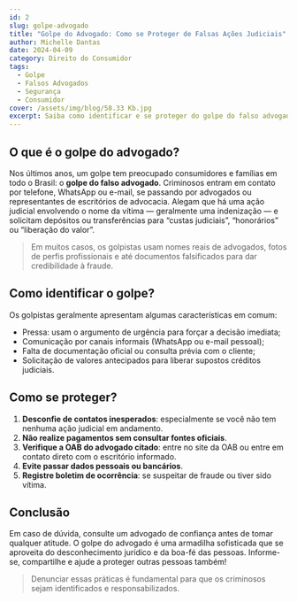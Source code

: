 ```yaml
---
id: 2
slug: golpe-advogado
title: "Golpe do Advogado: Como se Proteger de Falsas Ações Judiciais"
author: Michelle Dantas
date: 2024-04-09
category: Direito do Consumidor
tags:
  - Golpe
  - Falsos Advogados
  - Segurança
  - Consumidor
cover: /assets/img/blog/58.33 Kb.jpg
excerpt: Saiba como identificar e se proteger do golpe do falso advogado, que tenta extorquir dinheiro alegando processos inexistentes ou urgências falsas.
---
```


## O que é o golpe do advogado?

Nos últimos anos, um golpe tem preocupado consumidores e famílias em todo o Brasil: o **golpe do falso advogado**. Criminosos entram em contato por telefone, WhatsApp ou e-mail, se passando por advogados ou representantes de escritórios de advocacia. Alegam que há uma ação judicial envolvendo o nome da vítima — geralmente uma indenização — e solicitam depósitos ou transferências para “custas judiciais”, “honorários” ou “liberação do valor”.

> Em muitos casos, os golpistas usam nomes reais de advogados, fotos de perfis profissionais e até documentos falsificados para dar credibilidade à fraude.

## Como identificar o golpe?

Os golpistas geralmente apresentam algumas características em comum:

- Pressa: usam o argumento de urgência para forçar a decisão imediata;
- Comunicação por canais informais (WhatsApp ou e-mail pessoal);
- Falta de documentação oficial ou consulta prévia com o cliente;
- Solicitação de valores antecipados para liberar supostos créditos judiciais.

## Como se proteger?

1. **Desconfie de contatos inesperados**: especialmente se você não tem nenhuma ação judicial em andamento.
2. **Não realize pagamentos sem consultar fontes oficiais**.
3. **Verifique a OAB do advogado citado**: entre no site da OAB ou entre em contato direto com o escritório informado.
4. **Evite passar dados pessoais ou bancários**.
5. **Registre boletim de ocorrência**: se suspeitar de fraude ou tiver sido vítima.

## Conclusão

Em caso de dúvida, consulte um advogado de confiança antes de tomar qualquer atitude. O golpe do advogado é uma armadilha sofisticada que se aproveita do desconhecimento jurídico e da boa-fé das pessoas. Informe-se, compartilhe e ajude a proteger outras pessoas também!

> Denunciar essas práticas é fundamental para que os criminosos sejam identificados e responsabilizados.

